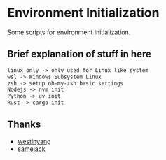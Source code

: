 # Environment Initialization

Some scripts for environment initialization.

## Brief explanation of stuff in here

```txt
linux_only -> only used for Linux like system
wsl -> Windows Subsystem Linux
zsh -> setup oh-my-zsh basic settings
Nodejs -> nvm init
Python -> uv init
Rust -> cargo init
```

## Thanks

- [westinyang](https://github.com/westinyang)
- [samejack](https://github.com/samejack)
